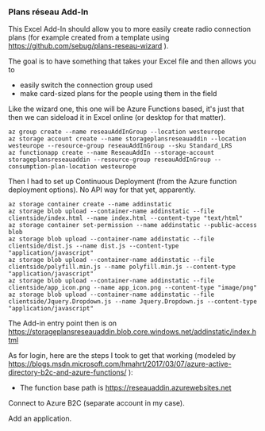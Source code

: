 ### Plans réseau Add-In
This Excel Add-In should allow you to more easily create radio connection plans (for example created from a template using https://github.com/sebug/plans-reseau-wizard ).

The goal is to have something that takes your Excel file and then allows you to

 * easily switch the connection group used
 * make card-sized plans for the people using them in the field

Like the wizard one, this one will be Azure Functions based, it's just that then we can sideload it in Excel online (or desktop for that matter).


	az group create --name reseauAddInGroup --location westeurope
	az storage account create --name storageplansreseauaddin --location westeurope --resource-group reseauAddInGroup --sku Standard_LRS
	az functionapp create --name ReseauAddIn --storage-account storageplansreseauaddin --resource-group reseauAddInGroup --consumption-plan-location westeurope

Then I had to set up Continuous Deployment (from the Azure function deployment options). No API way for that yet, apparently.


	az storage container create --name addinstatic
	az storage blob upload --container-name addinstatic --file clientside/index.html --name index.html --content-type "text/html"
	az storage container set-permission --name addinstatic --public-access blob
	az storage blob upload --container-name addinstatic --file clientside/dist.js --name dist.js --content-type "application/javascript"
	az storage blob upload --container-name addinstatic --file clientside/polyfill.min.js --name polyfill.min.js --content-type "application/javascript"
	az storage blob upload --container-name addinstatic --file clientside/app_icon.png --name app_icon.png --content-type "image/png"
	az storage blob upload --container-name addinstatic --file clientside/Jquery.Dropdown.js --name Jquery.Dropdown.js --content-type "application/javascript"


The Add-in entry point then is on https://storageplansreseauaddin.blob.core.windows.net/addinstatic/index.html


As for login, here are the steps I took to get that working (modeled by https://blogs.msdn.microsoft.com/hmahrt/2017/03/07/azure-active-directory-b2c-and-azure-functions/ ):

- The function base path is https://reseauaddin.azurewebsites.net

Connect to Azure B2C (separate account in my case).

Add an application.




